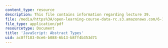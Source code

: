 ```yaml
---
content_type: resource
description: This file contains information regarding lecture 39.
file: /media/https%3A/open-learning-course-data-rc.s3.amazonaws.com/6-170-software-studio-spring-2013/ac8ff1830ce6b0886b13b8ff4b353d71_MIT6_170S13_39-java-adts.pdf
file_type: application/pdf
resourcetype: Document
title: 'JavaScript: Abstract Types'
uid: ac8ff183-0ce6-b088-6b13-b8ff4b353d71
---
```

